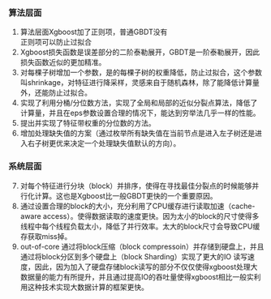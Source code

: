 ### 算法层面  
1. 算法层面Xgboost加了正则项，普通GBDT没有  
正则项可以防止过拟合  
2. Xgboost损失函数是误差部分的二阶泰勒展开，GBDT是一阶泰勒展开，因此损失函数近似的更加精准。  
3. 对每棵子树增加一个参数，是的每棵子树的权重降低，防止过拟合，这个参数叫shrinkage，对特征进行降采样，灵感来自于随机森林，除了能降低计算量外，还能防止过拟合。  
4. 实现了利用分桶/分位数方法，实现了全局和局部的近似分裂点算法，降低了计算量，并且在eps参数设置合理的情况下，能达到穷举法几乎一样的性能。  
5. 提出并实现了特征带权重的分位数的方法。  
6. 增加处理缺失值的方案（通过枚举所有缺失值在当前节点是进入左子树还是进入右子树更优来决定一个处理缺失值默认的方向）。  

### 系统层面  
7. 对每个特征进行分块（block）并排序，使得在寻找最佳分裂点的时候能够并行化计算。这也是Xgboost比一般GBDT更快的一个重要原因。
8. 通过设置合理的block的大小，充分利用了CPU缓存进行读取加速（cache-aware access）。使得数据读取的速度更快。因为太小的block的尺寸使得多线程中每个线程负载太小，降低了并行效率。太大的block尺寸会导致CPU缓存获取miss掉。  
9. out-of-core 通过将block压缩（block compressoin）并存储到硬盘上，并且通过将block分区到多个硬盘上（block Sharding）实现了更大的IO 读写速度，因此，因为加入了硬盘存储block读写的部分不仅仅使得xgboost处理大数据量的能力有所提升，并且通过提高IO的吞吐量使得xgboost相比一般实利用这种技术实现大数据计算的框架更快。
